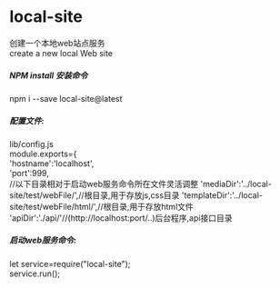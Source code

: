 # local-site
创建一个本地web站点服务<br>
create a new local Web site<br>
##### NPM install 安装命令
npm i --save local-site@latest<br>
##### 配置文件:
lib/config.js<br>
module.exports={<br>
  'hostname':'localhost',<br>
  'port':999,<br>
  //以下目录相对于启动web服务命令所在文件灵活调整
  'mediaDir':'../local-site/test/webFile/',//根目录,用于存放js,css目录
  'templateDir':'../local-site/test/webFile/html/',//根目录,用于存放html文件
  'apiDir':'./api/'//(http://localhost:port/..)后台程序,api接口目录
##### 启动web服务命令:
let service=require("local-site");<br>
service.run();
